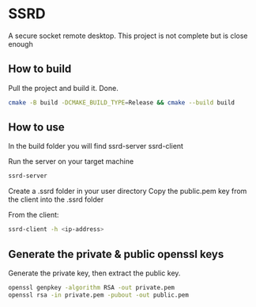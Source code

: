 # SSRD

A secure socket remote desktop. This project is not complete but is close enough

## How to build

Pull the project and build it. Done.
```bash
cmake -B build -DCMAKE_BUILD_TYPE=Release && cmake --build build
```

## How to use

In the build folder you will find
ssrd-server
ssrd-client

Run the server on your target machine
```bash
ssrd-server
```

Create a .ssrd folder in your user directory
Copy the public.pem key from the client into the .ssrd folder

From the client:
```bash
ssrd-client -h <ip-address>
```

## Generate the private & public openssl keys

Generate the private key, then extract the public key.

```bash
openssl genpkey -algorithm RSA -out private.pem
openssl rsa -in private.pem -pubout -out public.pem
```

##